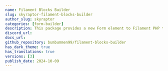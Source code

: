```yaml
---
name: Filament Blocks Builder
slug: skyraptor-filament-blocks-builder
author_slug: skyraptor
categories: [form-builder]
description: This package provides a new Form element to Filament PHP that allows you to add a page / content builder on any resource you want.
discord_url: 
docs_url: 
github_repository: bumbummen99/filament-blocks-builder
has_dark_theme: true
has_translations: true
versions: [3]
publish_date: 2024-10-09
---
```

